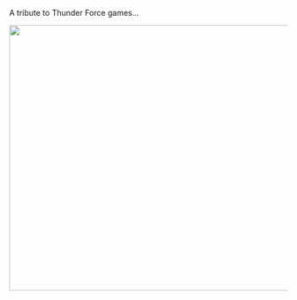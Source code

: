 A tribute to Thunder Force games...

<img src='http://tf4r.googlecode.com/svn/wiki/img/screenshot%20title.jpg' width='640' height='480'>